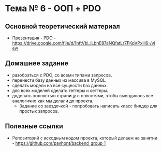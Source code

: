 # Тема № 6 - ООП + PDO

## Основной теоретический материал

- Презентация - PDO - https://drive.google.com/file/d/1nftVbI_iLbnE87aNQfatLr7FKpVPxH6-/view

## Домашнее задание

- разобраться с PDO, со всеми типами запросов.
- перенести базу данных из массива в MySQL.
- сделать модели на все сущности баз данных.
- для всех моделей сделать геттеры и сеттеры.
- доделать полностью страницу с новостями, чтобы выводилось все аналогично как мы делали до проекта.
    * Задание со звездочкой - попробовать написать класс билдер для простых запросов.

## Полезные ссылки
- Репозиторий с исходным кодом проекта, который делаем на занятии - https://github.com/pavhont/backend_group_1

